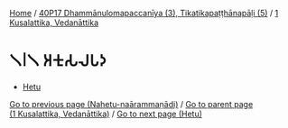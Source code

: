 
[Home](/) / [40P17 Dhammānulomapaccanīya (3), Tikatikapaṭṭhānapāḷi (5)](...md) / [1 Kusalattika, Vedanāttika](../40P17/1.md)

# 𑁧𑁇𑁧 𑀅𑀓𑀼𑀲𑀮𑀧𑀤

* [Hetu](1.1/Hetu.md)

[Go to previous page (Nahetu-naārammaṇādi)](Paccaniya/Nahetu-naarammanadi.md) / [Go to parent page (1 Kusalattika, Vedanāttika)](../40P17/1.md) / [Go to next page (Hetu)](1.1/Hetu.md)


